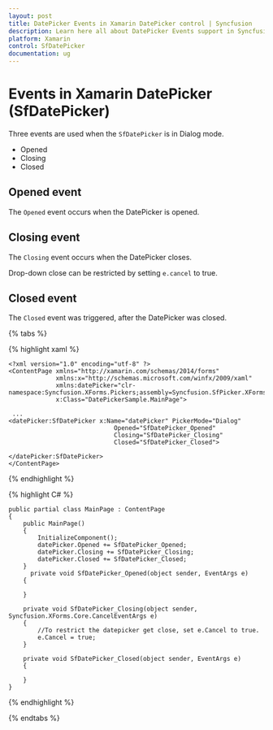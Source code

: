 ```yaml
---
layout: post
title: DatePicker Events in Xamarin DatePicker control | Syncfusion
description: Learn here all about DatePicker Events support in Syncfusion Xamarin Date Picker (SfDatePicker) control and more.
platform: Xamarin
control: SfDatePicker
documentation: ug
---
```


# Events in Xamarin DatePicker (SfDatePicker)

Three events are used when the `SfDatePicker` is in Dialog mode.

 * Opened
 * Closing
 * Closed

## Opened event

The `Opened` event occurs when the DatePicker is opened. 

## Closing event 

The `Closing` event occurs when the DatePicker closes.

Drop-down close can be restricted by setting `e.cancel` to true.

## Closed event

The `Closed` event was triggered, after the DatePicker was closed.

{% tabs %}

{% highlight xaml %}

    <?xml version="1.0" encoding="utf-8" ?>
    <ContentPage xmlns="http://xamarin.com/schemas/2014/forms"
                 xmlns:x="http://schemas.microsoft.com/winfx/2009/xaml"
                 xmlns:datePicker="clr-namespace:Syncfusion.XForms.Pickers;assembly=Syncfusion.SfPicker.XForms"
                 x:Class="DatePickerSample.MainPage">
    
     ...
    <datePicker:SfDatePicker x:Name="datePicker" PickerMode="Dialog"
                                 Opened="SfDatePicker_Opened"
                                 Closing="SfDatePicker_Closing"
                                 Closed="SfDatePicker_Closed">
            
    </datePicker:SfDatePicker>
    </ContentPage>


{% endhighlight %}

{% highlight C# %}
      
    public partial class MainPage : ContentPage
    {
        public MainPage()
        {
            InitializeComponent();
            datePicker.Opened += SfDatePicker_Opened;
            datePicker.Closing += SfDatePicker_Closing;
            datePicker.Closed += SfDatePicker_Closed;
        }
          private void SfDatePicker_Opened(object sender, EventArgs e)
        {

        }

        private void SfDatePicker_Closing(object sender, Syncfusion.XForms.Core.CancelEventArgs e)
        {
            //To restrict the datepicker get close, set e.Cancel to true.
            e.Cancel = true;
        }

        private void SfDatePicker_Closed(object sender, EventArgs e)
        {

        }
    }
    

{% endhighlight %}

{% endtabs %}


